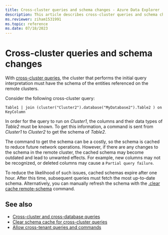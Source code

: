 ```yaml
---
title: Cross-cluster queries and schema changes - Azure Data Explorer
description: This article describes cross-cluster queries and schema changes in Azure Data Explorer.
ms.reviewer: ziham1531991
ms.topic: reference
ms.date: 07/18/2023
---
```


# Cross-cluster queries and schema changes

With [cross-cluster queries](../query/cross-cluster-or-database-queries.md), the cluster that performs the initial query interpretation must have the schema of the entities referenced on the remote clusters.

Consider the following cross-cluster query:

```kusto
Table1 | join (cluster("Cluster2").database("MyDatabase2").Table2 ) on KeyColumn
```

In order for the query to run on *Cluster1*, the columns and their data types of *Table2* must be known. To get this information, a command is sent from *Cluster1* to *Cluster2* to get the schema of *Table2*.

The command to get the schema can be a costly, so the schema is cached to reduce future network operations. However, if there are any changes to the schema in the remote cluster, the cached schema may become outdated and lead to unwanted effects. For example, new columns may not be recognized, or deleted columns may cause a `Partial query failure`.

To reduce the likelihood of such issues, cached schemas expire after one hour. After this time, subsequent queries must fetch the most up-to-date schema. Alternatively, you can manually refresh the schema with the [.clear cache remote-schema](../management/clear-cross-cluster-schema-cache.md) command.

## See also

* [Cross-cluster and cross-database queries](../query/cross-cluster-or-database-queries.md)
* [Clear schema cache for cross-cluster queries](../management/clear-cross-cluster-schema-cache.md)
* [Allow cross-tenant queries and commands](../access-control/cross-tenant-query-and-commands.md)
